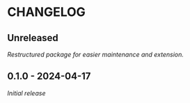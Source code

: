 # CHANGELOG

## Unreleased

_Restructured package for easier maintenance and extension._


## 0.1.0 - 2024-04-17

_Initial release_

